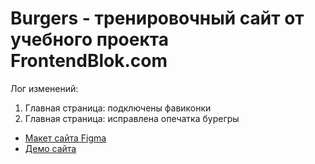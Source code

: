 # Burgers - тренировочный сайт от учебного проекта FrontendBlok.com

Лог изменений:

1) Главная страница: подключены фавиконки
2) Главная страница: исправлена опечатка бурегры

* [Макет сайта Figma](https://www.figma.com/file/8muxUNt1PwGH5byQR6LZG8/Burgers-Menu-Responsive?node-id=0%3A99)
* [Демо сайта](https://annblok.github.io/Module01-Burger/menu.html)
